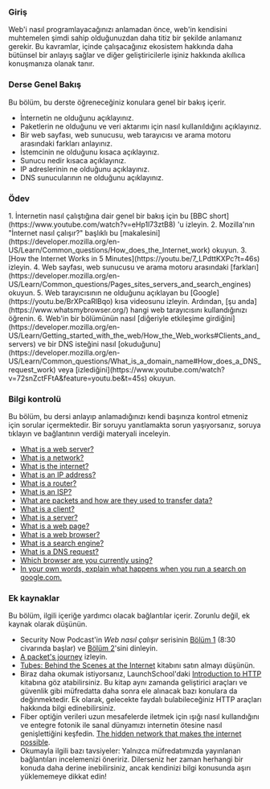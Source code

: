 ### Giriş

Web'i nasıl programlayacağınızı anlamadan önce, web'in kendisini muhtemelen şimdi sahip olduğunuzdan daha titiz bir şekilde anlamanız gerekir. Bu kavramlar, içinde çalışacağınız ekosistem hakkında daha bütünsel bir anlayış sağlar ve diğer geliştiricilerle işiniz hakkında akıllıca konuşmanıza olanak tanır.

### Derse Genel Bakış

Bu bölüm, bu derste öğreneceğiniz konulara genel bir bakış içerir.

* İnternetin ne olduğunu açıklayınız.
* Paketlerin ne olduğunu ve veri aktarımı için nasıl kullanıldığını açıklayınız.
* Bir web sayfası, web sunucusu, web tarayıcısı ve arama motoru arasındaki farkları anlayınız.
* İstemcinin ne olduğunu kısaca açıklayınız.
* Sunucu nedir kısaca açıklayınız.
* IP adreslerinin ne olduğunu açıklayınız.
* DNS sunucularının ne olduğunu açıklayınız.

### Ödev

<div class="lesson-content__panel" markdown="1">
  1. İnternetin nasıl çalıştığına dair genel bir bakış için bu [BBC short](https://www.youtube.com/watch?v=eHp1l73ztB8) 'u izleyin.
  2. Mozilla'nın "İnternet nasıl çalışır?" başlıklı bu [makalesini](https://developer.mozilla.org/en-US/Learn/Common_questions/How_does_the_Internet_work) okuyun.
  3. [How the Internet Works in 5 Minutes](https://youtu.be/7_LPdttKXPc?t=46s) izleyin.
  4. Web sayfası, web sunucusu ve arama motoru arasındaki [farkları](https://developer.mozilla.org/en-US/Learn/Common_questions/Pages_sites_servers_and_search_engines) okuyun.
  5. Web tarayıcısının ne olduğunu açıklayan bu [Google](https://youtu.be/BrXPcaRlBqo) kısa videosunu izleyin. Ardından, [şu anda](https://www.whatsmybrowser.org/) hangi web tarayıcısını kullandığınızı öğrenin.
  6. Web'in bir bölümünün nasıl [diğeriyle etkileşime girdiğini](https://developer.mozilla.org/en-US/Learn/Getting_started_with_the_web/How_the_Web_works#Clients_and_servers) ve bir DNS isteğini nasıl [okuduğunu](https://developer.mozilla.org/en-US/Learn/Common_questions/What_is_a_domain_name#How_does_a_DNS_request_work) veya [izlediğini](https://www.youtube.com/watch?v=72snZctFFtA&feature=youtu.be&t=45s) okuyun.
</div>

  ### Bilgi kontrolü

  Bu bölüm, bu dersi anlayıp anlamadığınızı kendi başınıza kontrol etmeniz için sorular içermektedir. Bir soruyu yanıtlamakta sorun yaşıyorsanız, soruya tıklayın ve bağlantının verdiği materyali inceleyin.

*   [What is a web server?](https://developer.mozilla.org/en-US/docs/Learn/Common_questions/Pages_sites_servers_and_search_engines)
*   [What is a network?](https://developer.mozilla.org/en-US/docs/Learn/Common_questions/How_does_the_Internet_work)
*   [What is the internet?](https://www.youtube.com/watch?v=7_LPdttKXPc&t=46s)
*   [What is an IP address?](https://developer.mozilla.org/en-US/docs/Learn/Common_questions/How_does_the_Internet_work)
*   [What is a router?](https://developer.mozilla.org/en-US/docs/Learn/Common_questions/How_does_the_Internet_work)
*   [What is an ISP?](https://developer.mozilla.org/en-US/docs/Learn/Common_questions/How_does_the_Internet_work)
*   [What are packets and how are they used to transfer data?](https://developer.mozilla.org/en-US/docs/Learn/Getting_started_with_the_web/How_the_Web_works#packets_explained)
*   [What is a client?](https://developer.mozilla.org/en-US/docs/Learn/Getting_started_with_the_web/How_the_Web_works#clients_and_servers)
*   [What is a server?](https://developer.mozilla.org/en-US/docs/Learn/Getting_started_with_the_web/How_the_Web_works#clients_and_servers)
*   [What is a web page?](https://developer.mozilla.org/en-US/docs/Learn/Common_questions/Pages_sites_servers_and_search_engines)
*   [What is a web browser?](https://www.youtube.com/watch?v=BrXPcaRlBqo&feature=youtu.be)
*   [What is a search engine?](https://developer.mozilla.org/en-US/docs/Learn/Common_questions/Pages_sites_servers_and_search_engines)
*   [What is a DNS request?](https://www.youtube.com/watch?v=72snZctFFtA&t=45s)
*   [Which browser are you currently using?](https://www.whatsmybrowser.org/)
*   [In your own words, explain what happens when you run a search on google.com.](https://developer.mozilla.org/en-US/docs/Learn/Common_questions/Pages_sites_servers_and_search_engines)

### Ek kaynaklar

Bu bölüm, ilgili içeriğe yardımcı olacak bağlantılar içerir. Zorunlu değil, ek kaynak olarak düşünün.

*   Security Now Podcast'in *Web nasıl çalışır* serisinin [Bölüm 1](https://twit.tv/shows/security-now/episodes/25?autostart=false) (8:30 civarında başlar) ve [Bölüm 2](https://twit.tv/shows/security-now/episodes/26?autostart=false)'sini dinleyin.
*   [A packet's journey](https://www.youtube.com/watch?v=ewrBalT_eBM&feature) izleyin.
*   [Tubes: Behind the Scenes at the Internet](https://www.amazon.co.uk/dp/B007TB5SKA/ref=dp-kindle-redirect?_encoding=UTF8&btkr=1) kitabını satın almayı düşünün.
*   Biraz daha okumak istiyorsanız, LaunchSchool'daki [Introduction to HTTP](https://launchschool.com/books/http) kitabına göz atabilirsiniz. Bu kitap aynı zamanda geliştirici araçları ve güvenlik gibi müfredatta daha sonra ele alınacak bazı konulara da değinmektedir. Ek olarak, gelecekte faydalı bulabileceğiniz HTTP araçları hakkında bilgi edinebilirsiniz.
*   Fiber optiğin verileri uzun mesafelerde iletmek için ışığı nasıl kullandığını ve entegre fotonik ile sanal dünyamızı internetin ötesine nasıl genişlettiğini keşfedin. [The hidden network that makes the internet possible](https://youtu.be/er3v4PVNQqE).
*   Okumayla ilgili bazı tavsiyeler: Yalnızca müfredatımızda yayınlanan bağlantıları incelemenizi öneririz. Dilerseniz her zaman herhangi bir konuda daha derine inebilirsiniz, ancak kendinizi bilgi konusunda aşırı yüklememeye dikkat edin!